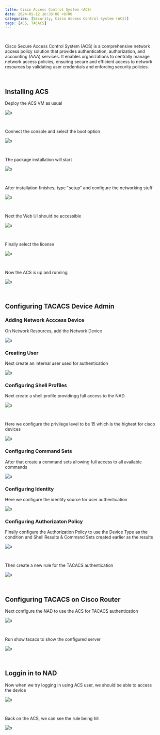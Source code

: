 ```yaml
---
title: Cisco Access Control System (ACS)
date: 2024-05-12 10:30:00 +0700
categories: [Security, Cisco Access Control System (ACS)]
tags: [ACS, TACACS]
---
```


<br>

Cisco Secure Access Control System (ACS) is a comprehensive network access policy solution that provides authentication, authorization, and accounting (AAA) services. It enables organizations to centrally manage network access policies, ensuring secure and efficient access to network resources by validating user credentials and enforcing security policies.

<br>

## Installing ACS

Deploy the ACS VM as usual

![x](/static/2024-06-12-acs/01.png)

<br>

Connect the console and select the boot option

![x](/static/2024-06-12-acs/02.png)

<br>

The package installation will start

![x](/static/2024-06-12-acs/03.png)

<br>

After installation finishes, type "setup" and configure the networking stuff

![x](/static/2024-06-12-acs/04.png)

<br>

Next the Web UI should be accessible

![x](/static/2024-06-12-acs/05.png)

<br>

Finally select the license

![x](/static/2024-06-12-acs/06.png)

<br>

Now the ACS is up and running

![x](/static/2024-06-12-acs/07.png)

<br>

## Configuring TACACS Device Admin

### Adding Network Acccess Device

On Network Resources, add the Network Device

![x](/static/2024-06-12-acs/08.png)

### Creating User

Next create an internal user used for authentication

![x](/static/2024-06-12-acs/09.png)

### Configuring Shell Profiles

Next create a shell profile providingg full access to the NAD

![x](/static/2024-06-12-acs/10.png)

<br>

Here we configure the privilege level to be 15 which is the highest for cisco devices

![x](/static/2024-06-12-acs/11.png)

### Configuring Command Sets

After that create a command sets allowing full access to all available commands

![x](/static/2024-06-12-acs/12.png)

### Configuring Identity

Here we configure the identity source for user authentication

![x](/static/2024-06-12-acs/13.png)

### Configuring Authorizaton Policy

Finally configure the Authorization Policy to use the Device Type as the condition and Shell Results & Command Sets created earlier as the results

![x](/static/2024-06-12-acs/14.png)

<br>

Then create a new rule for the TACACS authentication

![x](/static/2024-06-12-acs/15.png)

<br>

## Configuring TACACS on Cisco Router

Next configure the NAD to use the ACS for TACACS authentication

![x](/static/2024-06-12-acs/16.png)

<br>

Run show tacacs to show the configured server

![x](/static/2024-06-12-acs/17.png)

<br>

## Loggin in to NAD

Now when we try logging in using ACS user, we should be able to access the device

![x](/static/2024-06-12-acs/18.png)

<br>

Back on the ACS, we can see the rule being hit

![x](/static/2024-06-12-acs/19.png)

<br>






























